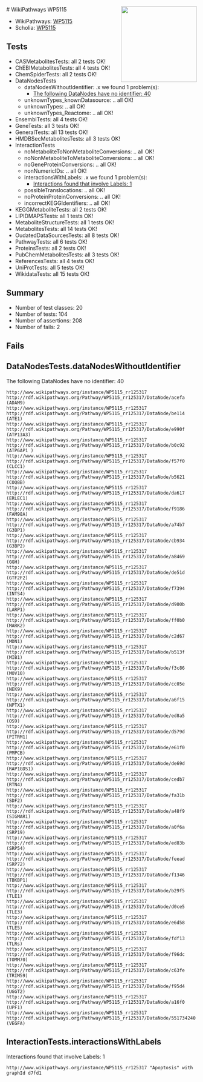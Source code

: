 <img style="float: right; width: 200px" src="https://upload.wikimedia.org/wikipedia/commons/thumb/8/83/Wplogo_with_text_500.png/640px-Wplogo_with_text_500.png" />
# WikiPathways WP5115

* WikiPathways: [WP5115](https://wikipathways.org/pathways/WP5115)
* Scholia: [WP5115](https://scholia.toolforge.org/wikipathways/WP5115)
## Tests
* CASMetabolitesTests: all 2 tests OK!
* ChEBIMetabolitesTests: all 4 tests OK!
* ChemSpiderTests: all 2 tests OK!
* DataNodesTests
    * dataNodesWithoutIdentifier: .x we found 1 problem(s):
        * [The following DataNodes have no identifier: 40](#8792c4ed)
    * unknownTypes_knownDatasource: .. all OK!
    * unknownTypes: .. all OK!
    * unknownTypes_Reactome: .. all OK!
* EnsemblTests: all 4 tests OK!
* GeneTests: all 3 tests OK!
* GeneralTests: all 13 tests OK!
* HMDBSecMetabolitesTests: all 3 tests OK!
* InteractionTests
    * noMetaboliteToNonMetaboliteConversions: .. all OK!
    * noNonMetaboliteToMetaboliteConversions: .. all OK!
    * noGeneProteinConversions: .. all OK!
    * nonNumericIDs: .. all OK!
    * interactionsWithLabels: .x we found 1 problem(s):
        * [Interactions found that involve Labels: 1](#630d2678)
    * possibleTranslocations: .. all OK!
    * noProteinProteinConversions: .. all OK!
    * incorrectKEGGIdentifiers: .. all OK!
* KEGGMetaboliteTests: all 2 tests OK!
* LIPIDMAPSTests: all 1 tests OK!
* MetaboliteStructureTests: all 1 tests OK!
* MetabolitesTests: all 14 tests OK!
* OudatedDataSourcesTests: all 8 tests OK!
* PathwayTests: all 6 tests OK!
* ProteinsTests: all 2 tests OK!
* PubChemMetabolitesTests: all 3 tests OK!
* ReferencesTests: all 4 tests OK!
* UniProtTests: all 5 tests OK!
* WikidataTests: all 15 tests OK!


## Summary

* Number of test classes: 20
* Number of tests: 104
* Number of assertions: 208
* Number of fails: 2

## Fails

<a name="8792c4ed" />

## DataNodesTests.dataNodesWithoutIdentifier

The following DataNodes have no identifier: 40
```
http://www.wikipathways.org/instance/WP5115_rr125317 http://rdf.wikipathways.org/Pathway/WP5115_rr125317/DataNode/acefa (ADAM9)
http://www.wikipathways.org/instance/WP5115_rr125317 http://rdf.wikipathways.org/Pathway/WP5115_rr125317/DataNode/be114 (ATE1)
http://www.wikipathways.org/instance/WP5115_rr125317 http://rdf.wikipathways.org/Pathway/WP5115_rr125317/DataNode/e990f (ATP13A3)
http://www.wikipathways.org/instance/WP5115_rr125317 http://rdf.wikipathways.org/Pathway/WP5115_rr125317/DataNode/b0c92 (ATP6AP1 )
http://www.wikipathways.org/instance/WP5115_rr125317 http://rdf.wikipathways.org/Pathway/WP5115_rr125317/DataNode/f57f0 (CLCC1)
http://www.wikipathways.org/instance/WP5115_rr125317 http://rdf.wikipathways.org/Pathway/WP5115_rr125317/DataNode/b5621 (COQ8B)
http://www.wikipathways.org/instance/WP5115_rr125317 http://rdf.wikipathways.org/Pathway/WP5115_rr125317/DataNode/da617 (ERLEC1)
http://www.wikipathways.org/instance/WP5115_rr125317 http://rdf.wikipathways.org/Pathway/WP5115_rr125317/DataNode/f9186 (FAM98A)
http://www.wikipathways.org/instance/WP5115_rr125317 http://rdf.wikipathways.org/Pathway/WP5115_rr125317/DataNode/a74b7 (G3BP1)
http://www.wikipathways.org/instance/WP5115_rr125317 http://rdf.wikipathways.org/Pathway/WP5115_rr125317/DataNode/cb934 (G3BP2)
http://www.wikipathways.org/instance/WP5115_rr125317 http://rdf.wikipathways.org/Pathway/WP5115_rr125317/DataNode/a8469 (GGH)
http://www.wikipathways.org/instance/WP5115_rr125317 http://rdf.wikipathways.org/Pathway/WP5115_rr125317/DataNode/de51d (GTF2F2)
http://www.wikipathways.org/instance/WP5115_rr125317 http://rdf.wikipathways.org/Pathway/WP5115_rr125317/DataNode/f7394 (INTS4)
http://www.wikipathways.org/instance/WP5115_rr125317 http://rdf.wikipathways.org/Pathway/WP5115_rr125317/DataNode/d900b (LARP1)
http://www.wikipathways.org/instance/WP5115_rr125317 http://rdf.wikipathways.org/Pathway/WP5115_rr125317/DataNode/ff0b0 (MARK2)
http://www.wikipathways.org/instance/WP5115_rr125317 http://rdf.wikipathways.org/Pathway/WP5115_rr125317/DataNode/c2d67 (MDN1)
http://www.wikipathways.org/instance/WP5115_rr125317 http://rdf.wikipathways.org/Pathway/WP5115_rr125317/DataNode/b513f (MIB1)
http://www.wikipathways.org/instance/WP5115_rr125317 http://rdf.wikipathways.org/Pathway/WP5115_rr125317/DataNode/f3c86 (MOV10)
http://www.wikipathways.org/instance/WP5115_rr125317 http://rdf.wikipathways.org/Pathway/WP5115_rr125317/DataNode/cc05e (NEK9)
http://www.wikipathways.org/instance/WP5115_rr125317 http://rdf.wikipathways.org/Pathway/WP5115_rr125317/DataNode/a6f15 (NPTX1)
http://www.wikipathways.org/instance/WP5115_rr125317 http://rdf.wikipathways.org/Pathway/WP5115_rr125317/DataNode/ed8a5 (OS9)
http://www.wikipathways.org/instance/WP5115_rr125317 http://rdf.wikipathways.org/Pathway/WP5115_rr125317/DataNode/d579d (PITRM1)
http://www.wikipathways.org/instance/WP5115_rr125317 http://rdf.wikipathways.org/Pathway/WP5115_rr125317/DataNode/e61f0 (PMPCB)
http://www.wikipathways.org/instance/WP5115_rr125317 http://rdf.wikipathways.org/Pathway/WP5115_rr125317/DataNode/de69d (RAP1GDS1)
http://www.wikipathways.org/instance/WP5115_rr125317 http://rdf.wikipathways.org/Pathway/WP5115_rr125317/DataNode/cedb7 (RTN4)
http://www.wikipathways.org/instance/WP5115_rr125317 http://rdf.wikipathways.org/Pathway/WP5115_rr125317/DataNode/fa31b (SDF2)
http://www.wikipathways.org/instance/WP5115_rr125317 http://rdf.wikipathways.org/Pathway/WP5115_rr125317/DataNode/a48f9 (SIGMAR1)
http://www.wikipathways.org/instance/WP5115_rr125317 http://rdf.wikipathways.org/Pathway/WP5115_rr125317/DataNode/a0f6a (SRP19)
http://www.wikipathways.org/instance/WP5115_rr125317 http://rdf.wikipathways.org/Pathway/WP5115_rr125317/DataNode/ed83b (SRP54)
http://www.wikipathways.org/instance/WP5115_rr125317 http://rdf.wikipathways.org/Pathway/WP5115_rr125317/DataNode/feead (SRP72)
http://www.wikipathways.org/instance/WP5115_rr125317 http://rdf.wikipathways.org/Pathway/WP5115_rr125317/DataNode/f1346 (TBKBP1)
http://www.wikipathways.org/instance/WP5115_rr125317 http://rdf.wikipathways.org/Pathway/WP5115_rr125317/DataNode/b29f5 (TLE1)
http://www.wikipathways.org/instance/WP5115_rr125317 http://rdf.wikipathways.org/Pathway/WP5115_rr125317/DataNode/d0ce5 (TLE3)
http://www.wikipathways.org/instance/WP5115_rr125317 http://rdf.wikipathways.org/Pathway/WP5115_rr125317/DataNode/e6d58 (TLE5)
http://www.wikipathways.org/instance/WP5115_rr125317 http://rdf.wikipathways.org/Pathway/WP5115_rr125317/DataNode/fdf13 (TLRs)
http://www.wikipathways.org/instance/WP5115_rr125317 http://rdf.wikipathways.org/Pathway/WP5115_rr125317/DataNode/f96dc (TOMM70)
http://www.wikipathways.org/instance/WP5115_rr125317 http://rdf.wikipathways.org/Pathway/WP5115_rr125317/DataNode/c63fe (TRIM59)
http://www.wikipathways.org/instance/WP5115_rr125317 http://rdf.wikipathways.org/Pathway/WP5115_rr125317/DataNode/f95d4 (UGGT2)
http://www.wikipathways.org/instance/WP5115_rr125317 http://rdf.wikipathways.org/Pathway/WP5115_rr125317/DataNode/a16f0 (UPF1)
http://www.wikipathways.org/instance/WP5115_rr125317 http://rdf.wikipathways.org/Pathway/WP5115_rr125317/DataNode/551734240 (VEGFA)
```

<a name="630d2678" />

## InteractionTests.interactionsWithLabels

Interactions found that involve Labels: 1
```
http://www.wikipathways.org/instance/WP5115_rr125317 "Apoptosis" with graphId d7fd1
```

